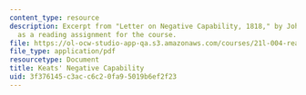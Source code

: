 ```yaml
---
content_type: resource
description: Excerpt from "Letter on Negative Capability, 1818," by John Keats, presented
  as a reading assignment for the course.
file: https://ol-ocw-studio-app-qa.s3.amazonaws.com/courses/21l-004-reading-poetry-spring-2009/3f376145c3acc6c20fa95019b6ef2f23_MIT21l_004s09_read02_keats.pdf
file_type: application/pdf
resourcetype: Document
title: Keats' Negative Capability
uid: 3f376145-c3ac-c6c2-0fa9-5019b6ef2f23
---
```

